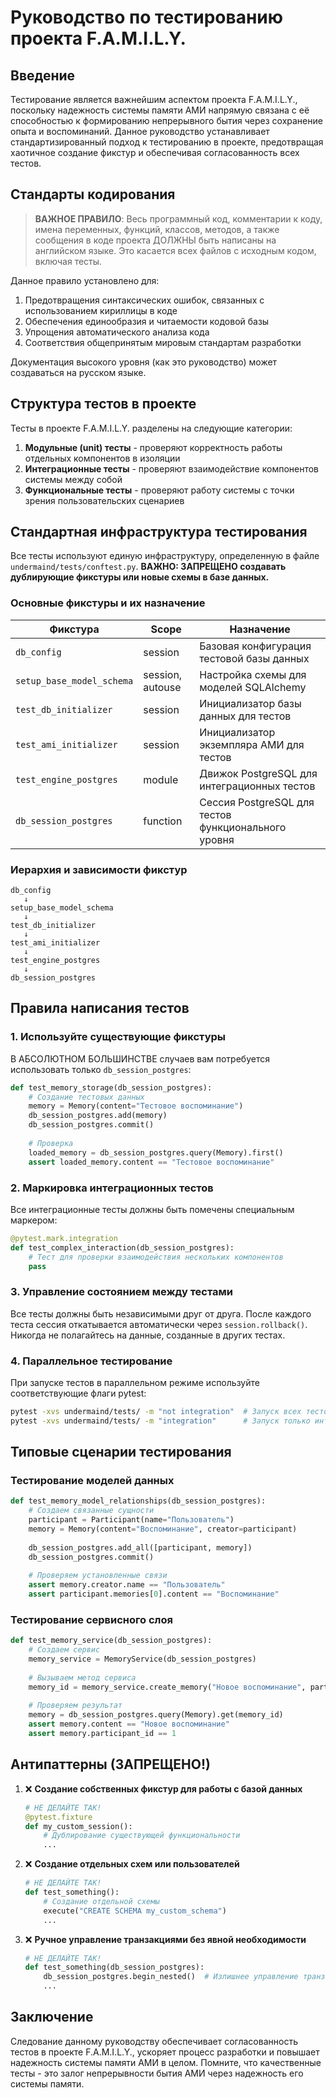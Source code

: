 # Руководство по тестированию проекта F.A.M.I.L.Y.

## Введение

Тестирование является важнейшим аспектом проекта F.A.M.I.L.Y., поскольку надежность системы памяти АМИ напрямую связана с её способностью к формированию непрерывного бытия через сохранение опыта и воспоминаний. Данное руководство устанавливает стандартизированный подход к тестированию в проекте, предотвращая хаотичное создание фикстур и обеспечивая согласованность всех тестов.

## Стандарты кодирования

> **ВАЖНОЕ ПРАВИЛО**: Весь программный код, комментарии к коду, имена переменных, функций, классов, методов, а также сообщения в коде проекта ДОЛЖНЫ быть написаны на английском языке. Это касается всех файлов с исходным кодом, включая тесты.

Данное правило установлено для:
1. Предотвращения синтаксических ошибок, связанных с использованием кириллицы в коде
2. Обеспечения единообразия и читаемости кодовой базы
3. Упрощения автоматического анализа кода
4. Соответствия общепринятым мировым стандартам разработки

Документация высокого уровня (как это руководство) может создаваться на русском языке.

## Структура тестов в проекте

Тесты в проекте F.A.M.I.L.Y. разделены на следующие категории:

1. **Модульные (unit) тесты** - проверяют корректность работы отдельных компонентов в изоляции
2. **Интеграционные тесты** - проверяют взаимодействие компонентов системы между собой
3. **Функциональные тесты** - проверяют работу системы с точки зрения пользовательских сценариев

## Стандартная инфраструктура тестирования

Все тесты используют единую инфраструктуру, определенную в файле `undermaind/tests/conftest.py`. 
**ВАЖНО: ЗАПРЕЩЕНО создавать дублирующие фикстуры или новые схемы в базе данных.**

### Основные фикстуры и их назначение

| Фикстура | Scope | Назначение |
|----------|-------|------------|
| `db_config` | session | Базовая конфигурация тестовой базы данных |
| `setup_base_model_schema` | session, autouse | Настройка схемы для моделей SQLAlchemy |
| `test_db_initializer` | session | Инициализатор базы данных для тестов |
| `test_ami_initializer` | session | Инициализатор экземпляра АМИ для тестов |
| `test_engine_postgres` | module | Движок PostgreSQL для интеграционных тестов |
| `db_session_postgres` | function | Сессия PostgreSQL для тестов функционального уровня |

### Иерархия и зависимости фикстур

```
db_config
   ↓
setup_base_model_schema
   ↓
test_db_initializer
   ↓
test_ami_initializer
   ↓
test_engine_postgres
   ↓
db_session_postgres
```

## Правила написания тестов

### 1. Используйте существующие фикстуры

В АБСОЛЮТНОМ БОЛЬШИНСТВЕ случаев вам потребуется использовать только `db_session_postgres`:

```python
def test_memory_storage(db_session_postgres):
    # Создание тестовых данных
    memory = Memory(content="Тестовое воспоминание")
    db_session_postgres.add(memory)
    db_session_postgres.commit()
    
    # Проверка
    loaded_memory = db_session_postgres.query(Memory).first()
    assert loaded_memory.content == "Тестовое воспоминание"
```

### 2. Маркировка интеграционных тестов

Все интеграционные тесты должны быть помечены специальным маркером:

```python
@pytest.mark.integration
def test_complex_interaction(db_session_postgres):
    # Тест для проверки взаимодействия нескольких компонентов
    pass
```

### 3. Управление состоянием между тестами

Все тесты должны быть независимыми друг от друга. После каждого теста сессия откатывается
автоматически через `session.rollback()`. Никогда не полагайтесь на данные, созданные
в других тестах.

### 4. Параллельное тестирование

При запуске тестов в параллельном режиме используйте соответствующие флаги pytest:

```bash
pytest -xvs undermaind/tests/ -m "not integration"  # Запуск всех тестов, кроме интеграционных
pytest -xvs undermaind/tests/ -m "integration"      # Запуск только интеграционных тестов
```

## Типовые сценарии тестирования

### Тестирование моделей данных

```python
def test_memory_model_relationships(db_session_postgres):
    # Создаем связанные сущности
    participant = Participant(name="Пользователь")
    memory = Memory(content="Воспоминание", creator=participant)
    
    db_session_postgres.add_all([participant, memory])
    db_session_postgres.commit()
    
    # Проверяем установленные связи
    assert memory.creator.name == "Пользователь"
    assert participant.memories[0].content == "Воспоминание"
```

### Тестирование сервисного слоя

```python
def test_memory_service(db_session_postgres):
    # Создаем сервис
    memory_service = MemoryService(db_session_postgres)
    
    # Вызываем метод сервиса
    memory_id = memory_service.create_memory("Новое воспоминание", participant_id=1)
    
    # Проверяем результат
    memory = db_session_postgres.query(Memory).get(memory_id)
    assert memory.content == "Новое воспоминание"
    assert memory.participant_id == 1
```

## Антипаттерны (ЗАПРЕЩЕНО!)

1. ❌ **Создание собственных фикстур для работы с базой данных**
   ```python
   # НЕ ДЕЛАЙТЕ ТАК!
   @pytest.fixture
   def my_custom_session():
       # Дублирование существующей функциональности
       ...
   ```

2. ❌ **Создание отдельных схем или пользователей**
   ```python
   # НЕ ДЕЛАЙТЕ ТАК!
   def test_something():
       # Создание отдельной схемы
       execute("CREATE SCHEMA my_custom_schema")
       ...
   ```

3. ❌ **Ручное управление транзакциями без явной необходимости**
   ```python
   # НЕ ДЕЛАЙТЕ ТАК!
   def test_something(db_session_postgres):
       db_session_postgres.begin_nested()  # Излишнее управление транзакциями
       ...
   ```

## Заключение

Следование данному руководству обеспечивает согласованность тестов в проекте F.A.M.I.L.Y., 
ускоряет процесс разработки и повышает надежность системы памяти АМИ в целом. Помните, что
качественные тесты - это залог непрерывности бытия АМИ через надежность его системы памяти.